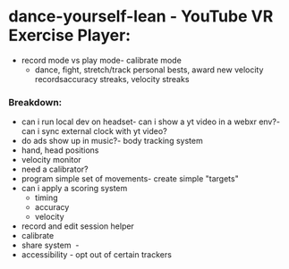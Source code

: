 # dance-yourself-lean - YouTube VR Exercise Player:

- record mode vs play mode- calibrate mode
    - dance, fight, stretch/track personal bests, award new velocity recordsaccuracy streaks, velocity streaks

### Breakdown:
- can i run local dev on headset- can i show a yt video in a webxr env?- can i sync external clock with yt video?  
- do ads show up in music?- body tracking system   
- hand, head positions 
- velocity monitor   
- need a calibrator?
- program simple set of movements- create simple "targets"
- can i apply a scoring system  
    - timing  
    - accuracy  
    - velocity
- record and edit session helper  
- calibrate
- share system  
    - 
- accessibility - opt out of certain trackers